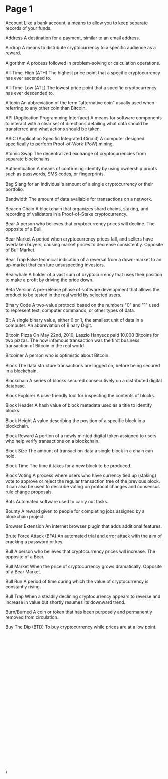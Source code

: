 # Page 1

Account Like a bank account, a means to allow you to keep separate records of your funds.&#x20;

Address A destination for a payment, similar to an email address.&#x20;

Airdrop A means to distribute cryptocurrency to a specific audience as a reward.&#x20;

Algorithm A process followed in problem-solving or calculation operations.&#x20;

All-Time-High (ATH) The highest price point that a specific cryptocurrency has ever ascended to.&#x20;

All-Time-Low (ATL) The lowest price point that a specific cryptocurrency has ever descended to.&#x20;

Altcoin An abbreviation of the term “alternative coin” usually used when referring to any other coin than Bitcoin.&#x20;

API (Application Programming Interface) A means for software components to interact with a clear set of directions detailing what data should be transferred and what actions should be taken.&#x20;

ASIC (Application Specific Integrated Circuit) A computer designed specifically to perform Proof-of-Work (PoW) mining.&#x20;

Atomic Swap The decentralized exchange of cryptocurrencies from separate blockchains.&#x20;

Authentication A means of confirming identity by using ownership proofs such as passwords, SMS codes, or fingerprints.

Bag Slang for an individual's amount of a single cryptocurrency or their portfolio.&#x20;

Bandwidth The amount of data available for transactions on a network.&#x20;

Beacon Chain A blockchain that organizes shard chains, staking, and recording of validators in a Proof-of-Stake cryptocurrency.&#x20;

Bear A person who believes that cryptocurrency prices will decline. The opposite of a Bull.&#x20;

Bear Market A period when cryptocurrency prices fall, and sellers have overtaken buyers, causing market prices to decrease consistently. Opposite of Bull Market.&#x20;

Bear Trap False technical indication of a reversal from a down-market to an up-market that can lure unsuspecting investors.&#x20;

Bearwhale A holder of a vast sum of cryptocurrency that uses their position to make a profit by driving the price down.&#x20;

Beta Version A pre-release phase of software development that allows the product to be tested in the real world by selected users.&#x20;

Binary Code A two-value protocol based on the numbers "0" and "1" used to represent text, computer commands, or other types of data.&#x20;

Bit A single binary value, either 0 or 1, the smallest unit of data in a computer. An abbreviation of Binary Digit.&#x20;

Bitcoin Pizza On May 22nd, 2010, Laszlo Hanyecz paid 10,000 Bitcoins for two pizzas. The now infamous transaction was the first business transaction of Bitcoin in the real world.&#x20;

Bitcoiner A person who is optimistic about Bitcoin.&#x20;

Block The data structure transactions are logged on, before being secured in a blockchain.&#x20;

Blockchain A series of blocks secured consecutively on a distributed digital database.&#x20;

Block Explorer A user-friendly tool for inspecting the contents of blocks.&#x20;

Block Header A hash value of block metadata used as a title to identify blocks.&#x20;

Block Height A value describing the position of a specific block in a blockchain.&#x20;

Block Reward A portion of a newly minted digital token assigned to users who help verify transactions on a blockchain.&#x20;

Block Size The amount of transaction data a single block in a chain can hold.&#x20;

Block Time The time it takes for a new block to be produced.&#x20;

Block Voting A process where users who have currency tied up (staking) vote to approve or reject the regular transaction tree of the previous block. It can also be used to describe voting on protocol changes and consensus rule change proposals.&#x20;

Bots Automated software used to carry out tasks.&#x20;

Bounty A reward given to people for completing jobs assigned by a blockchain project.&#x20;

Browser Extension An internet browser plugin that adds additional features.&#x20;

Brute Force Attack (BFA) An automated trial and error attack with the aim of cracking a password or key.&#x20;

Bull A person who believes that cryptocurrency prices will increase. The opposite of a Bear.&#x20;

Bull Market When the price of cryptocurrency grows dramatically. Opposite of a Bear Market.&#x20;

Bull Run A period of time during which the value of cryptocurrency is constantly rising.&#x20;

Bull Trap When a steadily declining cryptocurrency appears to reverse and increase in value but shortly resumes its downward trend.&#x20;

Burn/Burned A coin or token that has been purposely and permanently removed from circulation.&#x20;

Buy The Dip (BTD) To buy cryptocurrency while prices are at a low point.\
\
\
\
\
\
\
\
\
\
\
\
\
\
\
\
\
\
\
\
\
\
\
\
\
\
\
\
